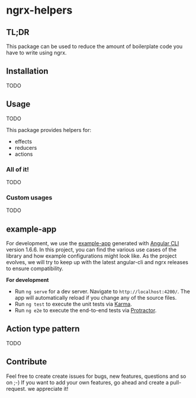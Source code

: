 # ngrx-helpers

## TL;DR

This package can be used to reduce the amount of boilerplate code you have to write using ngrx.

## Installation

TODO

## Usage

TODO

This package provides helpers for:
* effects
* reducers
* actions

### All of it!

TODO

### Custom usages

TODO

## example-app

For development, we use the [example-app](./example-app) generated with [Angular CLI](https://github.com/angular/angular-cli) version 1.6.6.
In this project, you can find the various use cases of the library and how example configurations might look like.
As the project evolves, we will try to keep up with the latest angular-cli and ngrx releases to ensure compatibility.

**For development**
* Run `ng serve` for a dev server. Navigate to `http://localhost:4200/`. The app will automatically reload if you change any of the source files.
* Run `ng test` to execute the unit tests via [Karma](https://karma-runner.github.io).
* Run `ng e2e` to execute the end-to-end tests via [Protractor](http://www.protractortest.org/).

## Action type pattern

TODO

## Contribute

Feel free to create create issues for bugs, new features, questions and so on ;-)
If you want to add your own features, go ahead and create a pull-request. we appreciate it!
